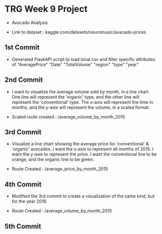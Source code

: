 # TRG Week 9 Project

- Avocado Analysis

- Link to dataset : kaggle.com/datasets/neuromusic/avacado-prices

## 1st Commit

- Generated FlaskAPI script to load local csv and filter specific attributes of "AveragePrice" "Date" "TotalVolume" "region" "type" "year"

## 2nd Commit

- I want to visualize the average volume sold by month, in a line chart. One line will represent the 'organic' type, and the other line will represent the 'conventional' type. The x-axis will represent the time in months, and the y-axis will represent the volume, in a scaled format.

- Scaled route created : /average_volume_by_month_2015

## 3rd Commit

- Visualize a line chart showing the average price for 'conventional' & 'organic' avocados. I want the x-axis to represent all months of 2015. I want the y-axis to represent the price. I want the conventional line to be orange, and the organic line to be green.

- Route Created : /average_price_by_month_2015

## 4th Commit

- Modified the 3rd commit to create a visualization of the same kind, but for the year 2016.

- Route Created : /average_volume_by_month_2015

## 5th Commit


